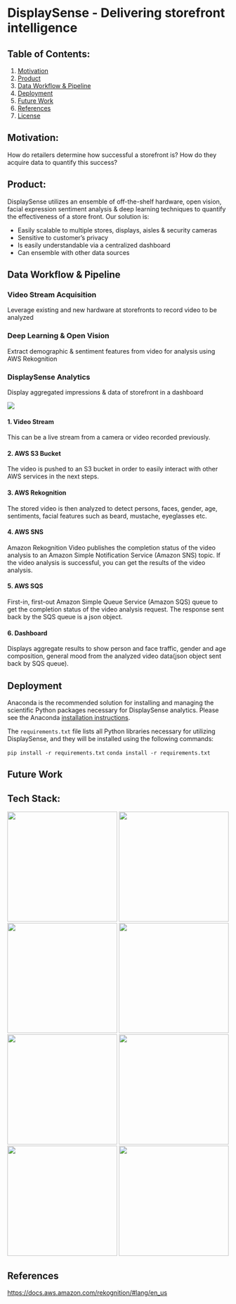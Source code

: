 # DisplaySense - Delivering storefront intelligence

## Table of Contents:
1. [Motivation](#motivation)
2. [Product](#product)
3. [Data Workflow & Pipeline](#data-workflow-&-pipeline)
4. [Deployment](#deployment)
5. [Future Work](#future-work)
6. [References](#references)
7. [License](https://github.com/drunkONdata/storefront_analytics/blob/master/LICENSE)

## Motivation:
How do retailers determine how successful a storefront is? How do they acquire data to quantify this success? 

## Product:
DisplaySense utilizes an ensemble of off-the-shelf hardware, open vision, facial expression sentiment analysis & deep learning techniques to quantify the effectiveness of a store front. Our solution is:
* Easily scalable to multiple stores, displays, aisles & security cameras
* Sensitive to customer’s privacy
* Is easily understandable via a centralized dashboard
* Can ensemble with other data sources

## Data Workflow & Pipeline

### Video Stream Acquisition
Leverage existing and new hardware at storefronts to record video to be analyzed

### Deep Learning & Open Vision
Extract demographic & sentiment features from video for analysis using AWS Rekognition

### DisplaySense Analytics
Display aggregated impressions & data of storefront in a dashboard

![](https://i.imgur.com/d7tk2dS.png)

#### 1. Video Stream
This can be a live stream from a camera or video recorded previously.

#### 2. AWS S3 Bucket
The video is pushed to an S3 bucket in order to easily interact with other AWS services in the next steps.

#### 3. AWS Rekognition
The stored video is then analyzed to detect persons, faces, gender, age, sentiments, facial features such as beard, mustache, eyeglasses etc.

#### 4. AWS SNS
Amazon Rekognition Video publishes the completion status of the video analysis to an Amazon Simple Notification Service (Amazon SNS) topic. If the video analysis is successful, you can get the results of the video analysis.

#### 5. AWS SQS
First-in, first-out Amazon Simple Queue Service (Amazon SQS) queue to get the completion status of the video analysis request. The response sent back by the SQS queue is a json object.

#### 6. Dashboard
Displays aggregate results to show person and face traffic, gender and age composition, general mood from the analyzed video data(json object sent back by SQS queue).

## Deployment

Anaconda is the recommended solution for installing and managing the scientific Python packages necessary for DisplaySense analytics. Please see the Anaconda [installation instructions](http://docs.anaconda.com/anaconda/install/).  

The `requirements.txt` file lists all Python libraries necessary for utilizing DisplaySense, and they will be installed using the following commands:

`pip install -r requirements.txt`
`conda install -r requirements.txt`

## Future Work


## Tech Stack:
<p align="center">
<img src="https://www.python.org/static/community_logos/python-logo-master-v3-TM.png" width="250">
<img src="https://upload.wikimedia.org/wikipedia/commons/1/1a/NumPy_logo.svg" width="250">
<img src="https://pandas.pydata.org/_static/pandas_logo.png" width="250">
<img src="https://cdn-images-1.medium.com/max/1600/1*AD9ZSLXKAhZ-_WomszsmPg.png" width="250">
<img src="https://camo.githubusercontent.com/630f51296667710aa4dd5959ec5cbc9c03bd48ac/687474703a2f2f7777772e6168612e696f2f6173736574732f6769746875622e37343333363932636162626661313332663334616462303334653739303966612e706e67" width="250">
<img src="http://flask.pocoo.org/static/logo/flask.png" width="250">
<img src="https://upload.wikimedia.org/wikipedia/commons/3/32/OpenCV_Logo_with_text_svg_version.svg" width="250">
<img src="https://blog.f1000.com/wp-content/uploads/2017/07/logo.png" width="250"> 
</p>


## References
https://docs.aws.amazon.com/rekognition/#lang/en_us

